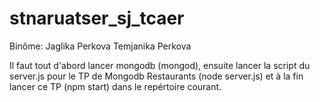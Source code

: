 # stnaruatser_sj_tcaer

Binôme: Jaglika Perkova
        Temjanika Perkova
        
Il faut tout d'abord lancer mongodb (mongod), ensuite lancer la script du server.js pour le TP de Mongodb Restaurants (node server.js) et à la fin lancer ce TP (npm start) dans le repértoire courant.
